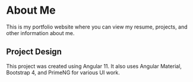 # About Me
This is my portfolio website where you can view my resume, projects, and other information about me.

## Project Design
This project was created using Angular 11. It also uses Angular Material, Bootstrap 4, and PrimeNG for various UI work.
